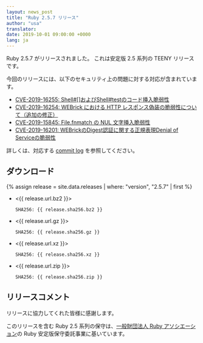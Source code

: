 ```yaml
---
layout: news_post
title: "Ruby 2.5.7 リリース"
author: "usa"
translator:
date: 2019-10-01 09:00:00 +0000
lang: ja
---
```


Ruby 2.5.7 がリリースされました。
これは安定版 2.5 系列の TEENY リリースです。

今回のリリースには、以下のセキュリティ上の問題に対する対応が含まれています。

* [CVE-2019-16255: Shell#[]およびShell#testのコード挿入脆弱性](ja/news/_posts/2019-10-01-code-injection-shell-test-cve-2019-16255.md)
* [CVE-2019-16254: WEBrick における HTTP レスポンス偽装の脆弱性について（追加の修正）](ja/news/_posts/2019-10-01-http-response-splitting-in-webrick-cve-2019-16254.md)
* [CVE-2019-15845: File.fnmatch の NUL 文字挿入脆弱性](ja/news/_posts/2019-10-01-nul-injection-file-fnmatch-cve-2019-15845.md)
* [CVE-2019-16201: WEBrickのDigest認証に関する正規表現Denial of Serviceの脆弱性](ja/news/_posts/2019-10-01-webrick-regexp-digestauth-dos-cve-2019-16201.md)

詳しくは、対応する [commit log](https://github.com/ruby/ruby/compare/v2_5_6...v2_5_7) を参照してください。

## ダウンロード

{% assign release = site.data.releases | where: "version", "2.5.7" | first %}

* <{{ release.url.bz2 }}>

      SHA256: {{ release.sha256.bz2 }}

* <{{ release.url.gz }}>

      SHA256: {{ release.sha256.gz }}

* <{{ release.url.xz }}>

      SHA256: {{ release.sha256.xz }}

* <{{ release.url.zip }}>

      SHA256: {{ release.sha256.zip }}

## リリースコメント

リリースに協力してくれた皆様に感謝します。

このリリースを含む Ruby 2.5 系列の保守は、[一般財団法人 Ruby アソシエーション](http://www.ruby.or.jp/)の Ruby 安定版保守委託事業に基いています。
